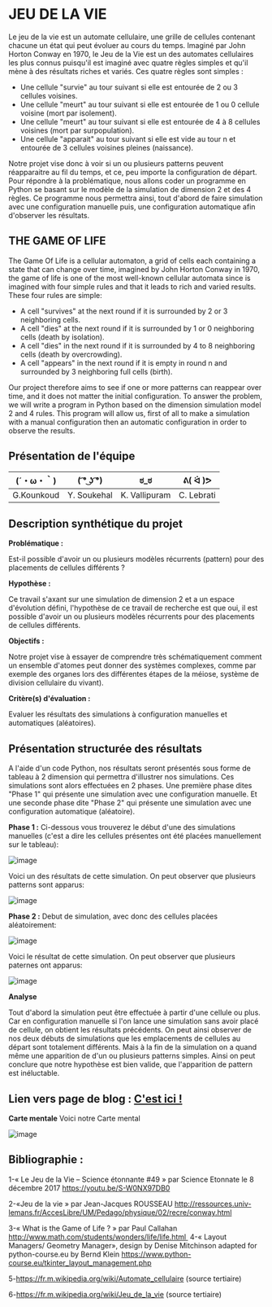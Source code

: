 # JEU DE LA VIE

 Le jeu de la vie est un automate cellulaire, une grille de cellules contenant chacune un état qui peut évoluer au cours du temps. Imaginé par John Horton Conway en 1970, le Jeu de la Vie est un des automates cellulaires les plus connus puisqu'il est imaginé avec quatre règles simples et qu'il mène à des résultats riches et variés. Ces quatre règles sont simples :
- Une cellule "survie" au tour suivant si elle est entourée de 2 ou 3 cellules voisines.
- Une cellule "meurt" au tour suivant si elle est entourée de 1 ou 0 cellule voisine (mort par isolement).
- Une cellule "meurt" au tour suivant si elle est entourée de 4 à 8 cellules voisines (mort par surpopulation).
- Une cellule "apparait" au tour suivant si elle est vide au tour n et entourée de 3 cellules voisines pleines (naissance).

Notre projet vise donc à voir si un ou plusieurs patterns peuvent réapparaitre au fil du temps, et ce, peu importe la configuration de départ. 
Pour répondre à la problématique, nous allons coder un programme en Python se basant sur le modèle de la simulation de dimension 2 et des 4 règles. Ce programme nous permettra ainsi, tout d'abord de faire simulation avec une configuration manuelle puis, une configuration automatique afin d'observer les résultats.



## THE GAME OF LIFE
The Game Of Life is a cellular automaton, a grid of cells each containing a state that can change over time, imagined by John Horton Conway in 1970, the game of life is one of the most well-known cellular automata since is imagined with four simple rules and that it leads to rich and varied results. These four rules are simple:
- A cell "survives" at the next round if it is surrounded by 2 or 3 neighboring cells.
- A cell "dies" at the next round if it is surrounded by 1 or 0 neighboring cells (death by isolation).
- A cell "dies" in the next round if it is surrounded by 4 to 8 neighboring cells (death by overcrowding).
- A cell "appears" in the next round if it is empty in round n and surrounded by 3 neighboring full cells (birth).

Our project therefore aims to see if one or more patterns can reappear over time, and it does not matter the initial configuration. To answer the problem, we will write a program in Python based on the dimension simulation model 2 and 4 rules. This program will allow us, first of all to make a simulation with a manual configuration then an automatic configuration in order to observe the results.

## Présentation de l'équipe

|(´・ω・｀)| ( ͡° ͜ʖ ͡°) | ಠ_ಠ | ᕕ( ᐛ )ᕗ |
|-----|--|--|--|
| G.Kounkoud | Y. Soukehal | K. Vallipuram | C. Lebrati  |


## Description synthétique du projet

**Problématique :** 

Est-il possible d'avoir un ou plusieurs modèles récurrents (pattern) pour des placements de cellules différents ?

**Hypothèse :**

Ce travail s'axant sur une simulation de dimension 2 et a un espace d'évolution défini, l'hypothèse de ce travail de recherche est que oui, il est possible d'avoir un ou plusieurs modèles récurrents pour des placements de cellules différents. 

**Objectifs :**

Notre projet vise à essayer de comprendre très schématiquement comment un ensemble d'atomes peut donner des systèmes complexes, comme par exemple des organes lors des différentes étapes de la méiose, système de division cellulaire du vivant).

**Critère(s) d'évaluation :**

Evaluer les résultats des simulations à configuration manuelles et automatiques (aléatoires).

## Présentation structurée des résultats

A l'aide d'un code Python, nos résultats seront présentés sous forme de tableau à 2 dimension qui permettra d'illustrer nos simulations.
Ces simulations sont alors effectuées en 2 phases. Une première phase dites "Phase 1" qui présente une simulation avec une configuration manuelle. Et une seconde phase dite "Phase 2" qui présente une simulation avec une configuration automatique (aléatoire).

**Phase 1 :**
Ci-dessous vous trouverez le début d'une des simulations manuelles (c'est a dire les cellules présentes ont été placées manuellement sur le tableau):

![image](Phase1Deb.png)

Voici un des résultats de cette simulation. On peut observer que plusieurs patterns sont apparus:

![image](Phase1Fin.png)

 **Phase 2 :**
Debut de simulation, avec donc des cellules placées aléatoirement:

![image](Phase2Deb.png)

Voici le résultat de cette simulation. On peut observer que plusieurs paternes ont apparus:

![image](Phase2Fin.png)

**Analyse**

Tout d'abord la simulation peut être effectuée à partir d'une cellule ou plus. Car en configuration manuelle si l'on lance une simulation sans avoir placé de cellule, on obtient les résultats précédents. On peut ainsi observer de nos deux débuts de simulations que les emplacements de cellules au départ sont totalement différents. Mais à la fin de la simulation on a quand même une apparition de d'un ou plusieurs patterns simples. Ainsi on peut conclure que notre hypothèse est bien valide, que l'apparition de pattern est inéluctable.

## Lien vers page de blog : <a href="blog.html"> C'est ici ! </a>


**Carte mentale**
Voici notre Carte mental 

![image](ARE.png)

## Bibliographie :
1-« Le Jeu de la Vie – Science étonnante #49 » par Science Etonnate le 8 décembre 2017
https://youtu.be/S-W0NX97DB0

2-«Jeu de la vie » par Jean-Jacques ROUSSEAU
http://ressources.univ-lemans.fr/AccesLibre/UM/Pedago/physique/02/recre/conway.html

3-« What is the Game of Life ? » par Paul Callahan http://www.math.com/students/wonders/life/life.html 
4-« Layout Managers/ Geometry Manager», design by Denise Mitchinson adapted for python-course.eu by Bernd Klein
https://www.python-course.eu/tkinter_layout_management.php

5-https://fr.m.wikipedia.org/wiki/Automate_cellulaire (source tertiaire)

6-https://fr.m.wikipedia.org/wiki/Jeu_de_la_vie (source tertiaire)
